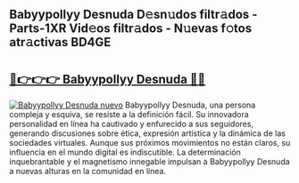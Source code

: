 ## Babyypollyy Desnuda D𝚎sn𝚞dos filtr𝚊dos - Parts-1XR Vid𝚎os filtr𝚊dos - N𝚞evas f𝚘tos atr𝚊ctivas BD4GE

# <h2><a href="http://mb170v.tromn.icu/?c=Babyypollyy+Desnuda">🔗👉👉👉 Babyypollyy Desnuda 🔗🔗</a></h2>

[![Babyypollyy Desnuda nuevo](https://i.imgur.com/pEAQMta.gif)](http://mb170v.tromn.icu/?c=Babyypollyy+Desnuda)
Babyypollyy Desnuda, una persona compleja y esquiva, se resiste a la definición fácil. Su innovadora personalidad en línea ha cautivado y enfurecido a sus seguidores, generando discusiones sobre ética, expresión artística y la dinámica de las sociedades virtuales. Aunque sus próximos movimientos no están claros, su influencia en el mundo digital es indiscutible. La determinación inquebrantable y el magnetismo innegable impulsan a Babyypollyy Desnuda a nuevas alturas en la comunidad en línea.
